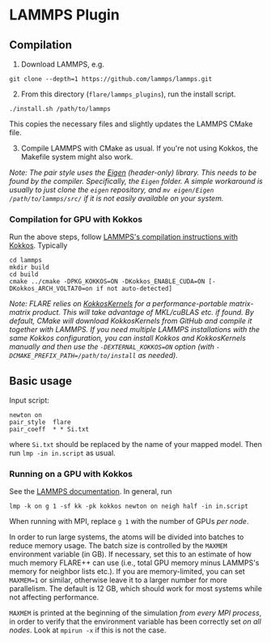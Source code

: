 # LAMMPS Plugin

## Compilation

1. Download LAMMPS, e.g.
```
git clone --depth=1 https://github.com/lammps/lammps.git
```
2. From this directory (`flare/lammps_plugins`), run the install script.
```
./install.sh /path/to/lammps
```
This copies the necessary files and slightly updates the LAMMPS CMake file.

3. Compile LAMMPS with CMake as usual. If you're not using Kokkos, the Makefile system might also work.

*Note: The pair style uses the [Eigen](https://gitlab.com/libeigen/eigen) (header-only) library. This needs to be found by the compiler. Specifically, the `Eigen` folder. A simple workaround is usually to just clone the `eigen` repository, and `mv eigen/Eigen /path/to/lammps/src/` if it is not easily available on your system.*

### Compilation for GPU with Kokkos
Run the above steps, follow [LAMMPS's compilation instructions with Kokkos](https://docs.lammps.org/Build_extras.html#kokkos). Typically
```
cd lammps
mkdir build
cd build
cmake ../cmake -DPKG_KOKKOS=ON -DKokkos_ENABLE_CUDA=ON [-DKokkos_ARCH_VOLTA70=on if not auto-detected]
```

*Note: FLARE relies on [KokkosKernels](https://github.com/kokkos/kokkos-kernels) for a performance-portable matrix-matrix product. This will take advantage of MKL/cuBLAS etc. if found. By default, CMake will download KokkosKernels from GitHub and compile it together with LAMMPS. If you need multiple LAMMPS installations with the same Kokkos configuration, you can install Kokkos and KokkosKernels manually and then use the `-DEXTERNAL_KOKKOS=ON` option (with `-DCMAKE_PREFIX_PATH=/path/to/install` as needed).*

## Basic usage
Input script:

```
newton on
pair_style	flare
pair_coeff	* * Si.txt
```

where `Si.txt` should be replaced by the name of your mapped model. Then run `lmp -in in.script` as usual.

### Running on a GPU with Kokkos
See the [LAMMPS documentation](https://docs.lammps.org/Speed_kokkos.html). In general, run
```
lmp -k on g 1 -sf kk -pk kokkos newton on neigh half -in in.script
```
When running with MPI, replace `g 1` with the number of GPUs *per node*.

In order to run large systems, the atoms will be divided into batches to reduce memory usage. The batch size is controlled by the `MAXMEM` environment variable (in GB). If necessary, set this to an estimate of how much memory FLARE++ can use (i.e., total GPU memory minus LAMMPS's memory for neighbor lists etc.). If you are memory-limited, you can set `MAXMEM=1` or similar, otherwise leave it to a larger number for more parallelism. The default is 12 GB, which should work for most systems while not affecting performance.

`MAXMEM` is printed at the beginning of the simulation *from every MPI process*, in order to verify that the environment variable has been correctly set *on all nodes*. Look at `mpirun -x` if this is not the case.

